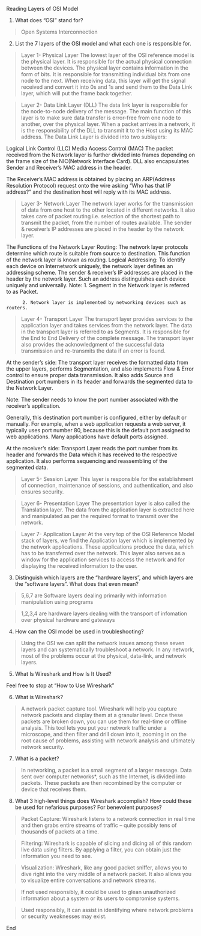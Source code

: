 Reading
Layers of OSI Model

1. What does “OSI” stand for?
> Open Systems Interconnection
2. List the 7 layers of the OSI model and what each one is responsible for.
> Layer 1- Physical Layer
The lowest layer of the OSI reference model is the physical layer. It is responsible for the actual physical connection between the devices. The physical layer contains information in the form of bits. It is responsible for transmitting individual bits from one node to the next. When receiving data, this layer will get the signal received and convert it into 0s and 1s and send them to the Data Link layer, which will put the frame back together.  

>Layer 2- Data Link Layer (DLL)
The data link layer is responsible for the node-to-node delivery of the message. The main function of this layer is to make sure data transfer is error-free from one node to another, over the physical layer. When a packet arrives in a network, it is the responsibility of the DLL to transmit it to the Host using its MAC address. 
The Data Link Layer is divided into two sublayers:  

Logical Link Control (LLC)
Media Access Control (MAC)
The packet received from the Network layer is further divided into frames depending on the frame size of the NIC(Network Interface Card). DLL also encapsulates Sender and Receiver’s MAC address in the header. 

The Receiver’s MAC address is obtained by placing an ARP(Address Resolution Protocol) request onto the wire asking “Who has that IP address?” and the destination host will reply with its MAC address.  

> Layer 3- Network Layer
The network layer works for the transmission of data from one host to the other located in different networks. It also takes care of packet routing i.e. selection of the shortest path to transmit the packet, from the number of routes available. The sender & receiver’s IP addresses are placed in the header by the network layer. 

The Functions of the Network Layer 
Routing: The network layer protocols determine which route is suitable from source to destination. This function of the network layer is known as routing.
Logical Addressing: To identify each device on Internetwork uniquely, the network layer defines an addressing scheme. The sender & receiver’s IP addresses are placed in the header by the network layer. Such an address distinguishes each device uniquely and universally.
Note: 1. Segment in the Network layer is referred to as Packet. 

          2. Network layer is implemented by networking devices such as routers. 

> Layer 4- Transport Layer
The transport layer provides services to the application layer and takes services from the network layer. The data in the transport layer is referred to as Segments. It is responsible for the End to End Delivery of the complete message. The transport layer also provides the acknowledgment of the successful data transmission and re-transmits the data if an error is found.

At the sender’s side: The transport layer receives the formatted data from the upper layers, performs Segmentation, and also implements Flow & Error control to ensure proper data transmission. It also adds Source and Destination port numbers in its header and forwards the segmented data to the Network Layer. 

Note: The sender needs to know the port number associated with the receiver’s application. 

Generally, this destination port number is configured, either by default or manually. For example, when a web application requests a web server, it typically uses port number 80, because this is the default port assigned to web applications. Many applications have default ports assigned. 

At the receiver’s side: Transport Layer reads the port number from its header and forwards the Data which it has received to the respective application. It also performs sequencing and reassembling of the segmented data. 

> Layer 5- Session Layer
This layer is responsible for the establishment of connection, maintenance of sessions, and authentication, and also ensures security.

> Layer 6- Presentation Layer
The presentation layer is also called the Translation layer. The data from the application layer is extracted here and manipulated as per the required format to transmit over the network. 

> Layer 7- Application Layer
At the very top of the OSI Reference Model stack of layers, we find the Application layer which is implemented by the network applications. These applications produce the data, which has to be transferred over the network. This layer also serves as a window for the application services to access the network and for displaying the received information to the user. 

3. Distinguish which layers are the “hardware layers”, and which layers are the “software layers”. What does that even mean?
> 5,6,7 are Software layers dealing primarily with information manipulation using programs

> 1,2,3,4 are hardware layers dealing with the transport of infomation over physical hardware and gateways

4. How can the OSI model be used in troubleshooting?

>Using the OSI we can split the network issues among these seven layers and can systematically troubleshoot a network. In any network, most of the problems occur at the physical, data-link, and network layers.

5. What Is Wireshark and How Is It Used?

Feel free to stop at “How to Use Wireshark”

6. What is Wireshark?
>A network packet capture tool. Wireshark will help you capture network packets and display them at a granular level. Once these packets are broken down, you can use them for real-time or offline analysis. This tool lets you put your network traffic under a microscope, and then filter and drill down into it, zooming in on the root cause of problems, assisting with network analysis and ultimately network security. 
7. What is a packet?
>In networking, a packet is a small segment of a larger message. Data sent over computer networks*, such as the Internet, is divided into packets. These packets are then recombined by the computer or device that receives them.

8. What 3 high-level things does Wireshark accomplish? How could these be used for nefarious purposes? For benevolent purposes?

>Packet Capture: Wireshark listens to a network connection in real time and then grabs entire streams of traffic – quite possibly tens of thousands of packets at a time.

>Filtering: Wireshark is capable of slicing and dicing all of this random live data using filters. By applying a filter, you can obtain just the information you need to see.

>Visualization: Wireshark, like any good packet sniffer, allows you to dive right into the very middle of a network packet. It also allows you to visualize entire conversations and network streams.

>If not used responsibly, it could be used to glean unauthorized information about a system or its users to compromise systems.

>Used responsibly, It can assist in identifying where network problems or security weaknesses may exist. 


End